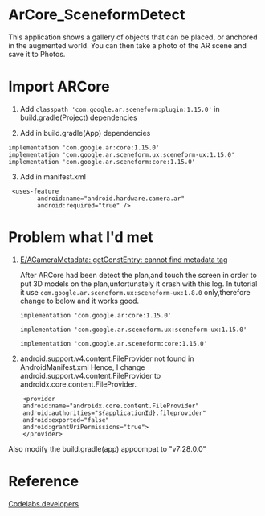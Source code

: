 # ArCore_SceneformDetect
 This application shows a gallery of objects that can be placed, or anchored in the augmented world. You can then take a photo of the AR scene and save it to Photos.
 
# Import ARCore

1. Add `classpath 'com.google.ar.sceneform:plugin:1.15.0'` in build.gradle(Project) dependencies

2. Add in build.gradle(App) dependencies
````
implementation 'com.google.ar:core:1.15.0'
implementation 'com.google.ar.sceneform.ux:sceneform-ux:1.15.0'
implementation 'com.google.ar.sceneform:core:1.15.0'
````

3. Add in manifest.xml
````
 <uses-feature
        android:name="android.hardware.camera.ar"
        android:required="true" />
````
 
# Problem what I'd met
1. [E/ACameraMetadata: getConstEntry: cannot find metadata tag](https://github.com/google-ar/arcore-android-sdk/issues/982)

	After ARCore had been detect the plan,and touch the screen in order to put 3D models on the plan,unfortunately it crash with this log.
	In tutorial it use  `com.google.ar.sceneform.ux:sceneform-ux:1.8.0` only,therefore change to below and it works good. 

	`implementation 'com.google.ar:core:1.15.0'`
    
	`implementation 'com.google.ar.sceneform.ux:sceneform-ux:1.15.0'`
    
	`implementation 'com.google.ar.sceneform:core:1.15.0'`

2. android.support.v4.content.FileProvider not found in AndroidManifest.xml
	Hence, I change android.support.v4.content.FileProvider to androidx.core.content.FileProvider.
````
	<provider 
	android:name="androidx.core.content.FileProvider"
	android:authorities="${applicationId}.fileprovider"
	android:exported="false"
	android:grantUriPermissions="true"> 
	</provider>
````
	
Also modify the build.gradle(app) appcompat to "v7:28.0.0"

# Reference
[Codelabs.developers](https://codelabs.developers.google.com/codelabs/sceneform-intro/index.html?index=..%2F..io2018#0)
